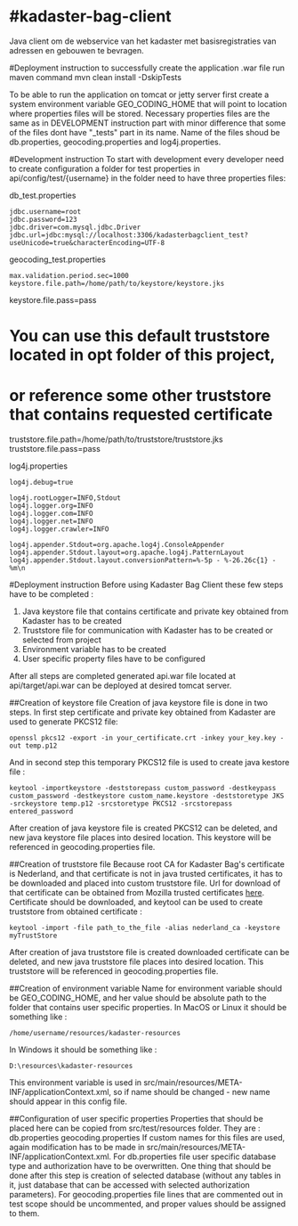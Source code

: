 #kadaster-bag-client
===================

Java client om de webservice van het kadaster met basisregistraties van adressen en gebouwen te bevragen.

#Deployment instruction
to successfully create the application .war file run maven command
mvn clean install -DskipTests

To be able to run the application on tomcat or jetty server first create a system environment variable GEO_CODING_HOME that will point to location where properties files will be stored.
Necessary properties files are the same as in DEVELOPMENT instruction part with minor difference that some of the files dont have "_tests" part in its name. Name of the files shoud be db.properties, geocoding.properties and log4j.properties.

#Development instruction
To start with development every developer need to create configuration a folder for test properties in api/config/test/{username} 
in the folder need to have three properties files:

db_test.properties

	jdbc.username=root
	jdbc.password=123
	jdbc.driver=com.mysql.jdbc.Driver
	jdbc.url=jdbc:mysql://localhost:3306/kadasterbagclient_test?useUnicode=true&characterEncoding=UTF-8

geocoding_test.properties

	max.validation.period.sec=1000
	keystore.file.path=/home/path/to/keystore/keystore.jks
  keystore.file.pass=pass

  # You can use this default truststore located in opt folder of this project, 
  # or reference some other truststore that contains requested certificate
  truststore.file.path=/home/path/to/truststore/truststore.jks
  truststore.file.pass=pass

log4j.properties

	log4j.debug=true

	log4j.rootLogger=INFO,Stdout
	log4j.logger.org=INFO
	log4j.logger.com=INFO
	log4j.logger.net=INFO
	log4j.logger.crawler=INFO

	log4j.appender.Stdout=org.apache.log4j.ConsoleAppender
	log4j.appender.Stdout.layout=org.apache.log4j.PatternLayout
	log4j.appender.Stdout.layout.conversionPattern=%-5p - %-26.26c{1} - %m\n

#Deployment instruction
Before using Kadaster Bag Client these few steps have to be completed :

 1.  Java keystore file that contains certificate and private key obtained from Kadaster has to be created
 2.  Truststore file for communication with Kadaster has to be created or selected from project
 3.  Environment variable has to be created
 4.  User specific property files have to be configured

After all steps are completed generated api.war file located at api/target/api.war can be deployed at desired tomcat server.

##Creation of keystore file
Creation of java keystore file is done in two steps.
In first step certificate and private key obtained from Kadaster are used to generate PKCS12 file:

    openssl pkcs12 -export -in your_certificate.crt -inkey your_key.key -out temp.p12
    
And in second step this temporary PKCS12 file is used to create java kestore file :

    keytool -importkeystore -deststorepass custom_password -destkeypass custom_password -destkeystore custom_name.keystore -deststoretype JKS -srckeystore temp.p12 -srcstoretype PKCS12 -srcstorepass entered_password
    
After creation of java keystore file is created PKCS12 can be deleted, and new java keystore file places into desired location. This keystore will be referenced in geocoding.properties file.

##Creation of truststore file
Because root CA for Kadaster Bag's certificate is Nederland, and that certificate is not in java trusted certificates, it has to be downloaded and placed into custom truststore file.
Url for download of that certificate can be obtained from Mozilla trusted certificates [here](http://www.mozilla.org/projects/security/certs/included/#Staat%20der%20Nederlanden%20/%20Logius "Mozilla certificates list - Staat der Nederlanden").
Certificate should be downloaded, and keytool can be used to create truststore from obtained certificate :

    keytool -import -file path_to_the_file -alias nederland_ca -keystore myTrustStore
    
After creation of java truststore file is created downloaded certificate can be deleted, and new java truststore file places into desired location. This truststore will be referenced in geocoding.properties file.

##Creation of environment variable
Name for environment variable should be GEO_CODING_HOME, and her value should be absolute path to the folder that contains user specific properties.
In MacOS or Linux it should be something like :

    /home/username/resources/kadaster-resources
    
In Windows it should be something like :

    D:\resources\kadaster-resources
    
This environment variable is used in src/main/resources/META-INF/applicationContext.xml, so if name should be changed - new name should appear in this config file.

##Configuration of user specific properties
Properties that should be placed here can be copied from src/test/resources folder. They are :
db.properties
geocoding.properties
If custom names for this files are used, again modification has to be made in src/main/resources/META-INF/applicationContext.xml.
For db.properties file user specific database type and authorization have to be overwritten.
One thing that should be done after this step is creation of selected database (without any tables in it, just database that can be accessed with selected authorization parameters).
For geocoding.properties file lines that are commented out in test scope should be uncommented, and proper values should be assigned to them.
